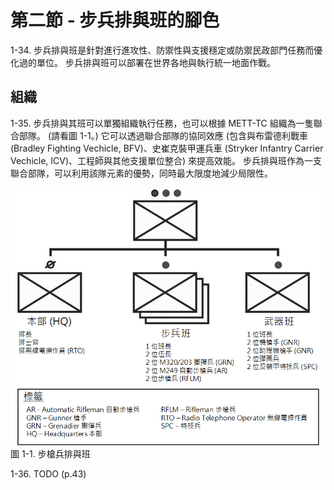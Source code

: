 # 第二節 - 步兵排與班的腳色

1-34. 步兵排與班是針對進行進攻性、防禦性與支援穩定或防禦民政部門任務而優化過的單位。 步兵排與班可以部署在世界各地與執行統一地面作戰。

## 組織

1-35. 步兵排與其班可以單獨組織執行任務，也可以根據 METT-TC 組織為一隻聯合部隊。 (請看圖 1-1。) 它可以透過聯合部隊的協同效應 (包含與布雷德利戰車 (Bradley Fighting Vechicle, BFV)、史崔克裝甲運兵車 (Stryker Infantry Carrier Vechicle, ICV)、工程師與其他支援單位整合) 來提高效能。 步兵排與班作為一支聯合部隊，可以利用該隊元素的優勢，同時最大限度地減少局限性。

![步槍兵排與班](figures/figure-1-1.png)
圖 1-1. 步槍兵排與班

1-36. TODO (p.43)
